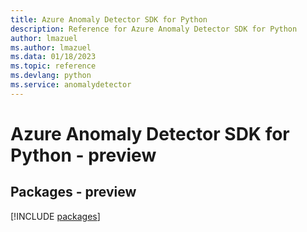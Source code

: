 ```yaml
---
title: Azure Anomaly Detector SDK for Python
description: Reference for Azure Anomaly Detector SDK for Python
author: lmazuel
ms.author: lmazuel
ms.data: 01/18/2023
ms.topic: reference
ms.devlang: python
ms.service: anomalydetector
---
```

# Azure Anomaly Detector SDK for Python - preview
## Packages - preview
[!INCLUDE [packages](anomaly-detector-index.md)]